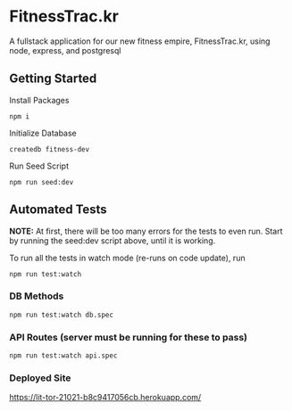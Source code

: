 # FitnessTrac.kr
A fullstack application for our new fitness empire, FitnessTrac.kr, using node, express, and postgresql

## Getting Started
Install Packages

    npm i

Initialize Database

    createdb fitness-dev
    
Run Seed Script
    
    npm run seed:dev

## Automated Tests
**NOTE:**  At first, there will be too many errors for the tests to even run.  Start by running the seed:dev script above, until it is working.

To run all the tests in watch mode (re-runs on code update), run

    npm run test:watch

### DB Methods

    npm run test:watch db.spec

### API Routes (server must be running for these to pass)

    npm run test:watch api.spec

### Deployed Site

https://lit-tor-21021-b8c9417056cb.herokuapp.com/
